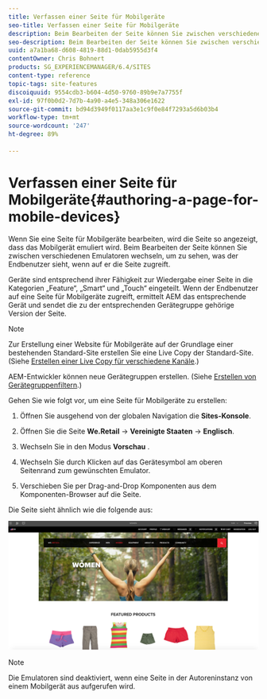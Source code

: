 ```yaml
---
title: Verfassen einer Seite für Mobilgeräte
seo-title: Verfassen einer Seite für Mobilgeräte
description: Beim Bearbeiten der Seite können Sie zwischen verschiedenen Emulatoren wechseln, um festzustellen, welche Darstellung der Endbenutzer sieht.
seo-description: Beim Bearbeiten der Seite können Sie zwischen verschiedenen Emulatoren wechseln, um festzustellen, welche Darstellung der Endbenutzer sieht.
uuid: a7a1ba68-d608-4819-88d1-0dab5955d3f4
contentOwner: Chris Bohnert
products: SG_EXPERIENCEMANAGER/6.4/SITES
content-type: reference
topic-tags: site-features
discoiquuid: 9554cdb3-b604-4d50-9760-89b9e7a7755f
exl-id: 97f0b0d2-7d7b-4a90-a4e5-348a306e1622
source-git-commit: bd94d3949f0117aa3e1c9f0e84f7293a5d6b03b4
workflow-type: tm+mt
source-wordcount: '247'
ht-degree: 89%

---
```


# Verfassen einer Seite für Mobilgeräte{#authoring-a-page-for-mobile-devices}

Wenn Sie eine Seite für Mobilgeräte bearbeiten, wird die Seite so angezeigt, dass das Mobilgerät emuliert wird. Beim Bearbeiten der Seite können Sie zwischen verschiedenen Emulatoren wechseln, um zu sehen, was der Endbenutzer sieht, wenn auf er die Seite zugreift.

Geräte sind entsprechend ihrer Fähigkeit zur Wiedergabe einer Seite in die Kategorien „Feature“, „Smart“ und „Touch“ eingeteilt. Wenn der Endbenutzer auf eine Seite für Mobilgeräte zugreift, ermittelt AEM das entsprechende Gerät und sendet die zu der entsprechenden Gerätegruppe gehörige Version der Seite.

>[!NOTE]
>
>Zur Erstellung einer Website für Mobilgeräte auf der Grundlage einer bestehenden Standard-Site erstellen Sie eine Live Copy der Standard-Site. (Siehe [Erstellen einer Live Copy für verschiedene Kanäle](/help/sites-administering/msm-livecopy.md).)
>
>AEM-Entwickler können neue Gerätegruppen erstellen. (Siehe [Erstellen von Gerätegruppenfiltern](/help/sites-developing/groupfilters.md).)

Gehen Sie wie folgt vor, um eine Seite für Mobilgeräte zu erstellen:

1. Öffnen Sie ausgehend von der globalen Navigation die **Sites-Konsole**.
1. Öffnen Sie die Seite **We.Retail** -> **Vereinigte Staaten** -> **Englisch**.

1. Wechseln Sie in den Modus **Vorschau** .
1. Wechseln Sie durch Klicken auf das Gerätesymbol am oberen Seitenrand zum gewünschten Emulator.
1. Verschieben Sie per Drag-and-Drop Komponenten aus dem Komponenten-Browser auf die Seite.

Die Seite sieht ähnlich wie die folgende aus:

![mobileipademu](assets/mobileipademu.png)

>[!NOTE]
>
>Die Emulatoren sind deaktiviert, wenn eine Seite in der Autoreninstanz von einem Mobilgerät aus aufgerufen wird.
